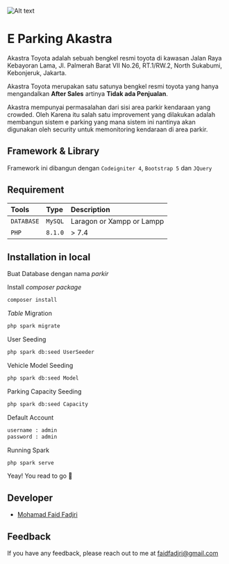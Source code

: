![Alt text](https://akastra.id/assets/images/article/d3841a529cdd7462c0c0f4f7b4bc35fe.jpg?raw=true "Title")

# **E Parking Akastra**

Akastra Toyota adalah sebuah bengkel resmi toyota di kawasan Jalan Raya Kebayoran Lama, Jl. Palmerah Barat VII No.26, RT.1/RW.2, North Sukabumi, Kebonjeruk, Jakarta.

Akastra Toyota merupakan satu satunya bengkel resmi toyota yang hanya mengandalkan **After Sales** artinya **Tidak ada Penjualan**.

Akastra mempunyai permasalahan dari sisi area parkir kendaraan yang crowded. Oleh Karena itu salah satu improvement yang dilakukan adalah membangun sistem e parking yang mana sistem ini nantinya akan digunakan oleh security untuk memonitoring kendaraan di area parkir. 

## Framework & Library

Framework ini dibangun dengan `Codeigniter 4`, `Bootstrap 5` dan `JQuery`

## Requirement

| Tools     | Type     | Description                      |
| :------------ | :------- | :------------------------------- |
| `DATABASE`     | `MySQL` | Laragon or Xampp or Lampp    |
| `PHP` | `8.1.0` | > 7.4 |


## Installation in local

Buat Database dengan nama _parkir_

Install _composer package_

```bash
composer install
```

_Table_ Migration
```bash
php spark migrate
```



User Seeding

```bash
php spark db:seed UserSeeder
```

Vehicle Model Seeding

```bash
php spark db:seed Model
```

Parking Capacity Seeding

```bash
php spark db:seed Capacity
```


Default Account

```bash
username : admin
password : admin
```

Running Spark

```bash
php spark serve
```

Yeay! You read to go 🎉

## Developer

-   [Mohamad Faid Fadjri](https://faidfadjri.github.io)

## Feedback

If you have any feedback, please reach out to me at faidfadjri@gmail.com
